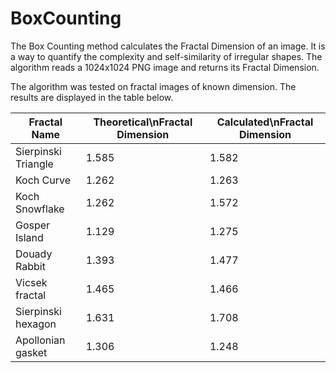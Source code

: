 # BoxCounting
The Box Counting method calculates the Fractal Dimension of an image. It is a way to quantify the complexity and self-similarity of irregular shapes. The algorithm reads a 1024x1024 PNG image and returns its Fractal Dimension.

The algorithm was tested on fractal images of known dimension. The results are displayed in the table below.

| Fractal Name          | Theoretical\nFractal Dimension  |  Calculated\nFractal Dimension |
| --- | --- | --- |
| Sierpinski  Triangle  | 1.585 | 1.582 |  
| Koch Curve            | 1.262 | 1.263 |  
| Koch Snowflake        | 1.262 | 1.572 |  
| Gosper  Island        | 1.129 | 1.275 |
| Douady Rabbit         | 1.393 | 1.477 |
| Vicsek fractal        | 1.465 | 1.466 |
| Sierpinski hexagon    | 1.631 | 1.708 |
| Apollonian gasket     | 1.306 | 1.248 | 
